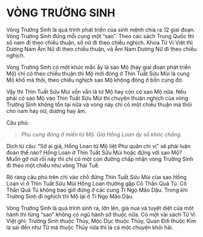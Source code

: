 # VÒNG TRƯỜNG SINH

Vòng Trường Sinh là quá trình phát triển của sinh mệnh chia ra 12 giai đoạn. Vòng Trường Sinh đứng mỗi cung một “sao”. Theo các sách Trung Quốc thì số nam đi theo chiều thuận, số nữ đi theo chiều nghịch. Khoa Tử Vi Việt thì Dương Nam Âm Nữ đi theo chiều thuận, và Âm Nam Dương Nữ đi theo chiều nghịch.

Vòng Trường Sinh có một khúc mắc ấy là sao Mộ (hay giai đoạn phát triển Mộ) chỉ có theo chiều thuận thì Mộ mới đóng ở Thìn Tuất Sửu Mùi là cung Mộ khố mà thôi, theo chiều nghịch sao Mộ không đóng ở bốn cung đó.

Vậy thì Thìn Tuất Sửu Mùi vốn vẫn là tứ Mộ hay còn có sao Mộ nữa. Nếu phải có sao Mộ vào Thìn Tuất Sửu Mùi thì chuyện thuận nghịch của vòng Trường Sinh không tồn tại nữa và vòng này chỉ có một chiều thuận mà thôi cho nam hay nữ, dương hay âm.

Câu phú: 

> *Phu cung đóng ở miền tứ Mộ. Gia Hồng Loan ấy số khóc chồng.*

Dịch từ câu: “Sở ai giả, Hồng Loan tứ Mộ liệt Phu quân chi vị” sẽ phải luận đoán thế nào? Hồng Loan ở Thìn Tuất Sửu Mùi hoặc đứng với sao Mộ? Muốn gỡ nút rối này thì chỉ có một con đường chấp nhận vòng Trường Sinh đi theo một chiều như vòng Thái Tuế.

Rõ ràng câu phú trên chỉ vào chỗ đứng Thìn Tuất Sửu Mùi của sao Hồng Loan vì ở Thìn Tuất Sửu Mùi Hồng Loan thường gặp Cô Thần Quả Tú. Cô Thần Quả Tú không bao giờ đứng ở các cung Tí Ngọ Mão Dậu. Trong khi Trường Sinh đi nghịch thì Mộ lại ở Tí Ngọ Mão Dậu.

Vòng Trường Sinh là quá trình sinh ra, lớn lên, già nua và tuyệt diệt của một hành thì từng “sao” không có ngũ hành sở thuộc nữa. Có một vài sách Tử Vi Việt ghi: Trường Sinh thuộc Thủy, Mộc Dục thuộc Thủy, Quan Đới thuộc Kim là sai đến như Tử mà thuộc Thủy nữa thì là cả một chuyện khôi hài.